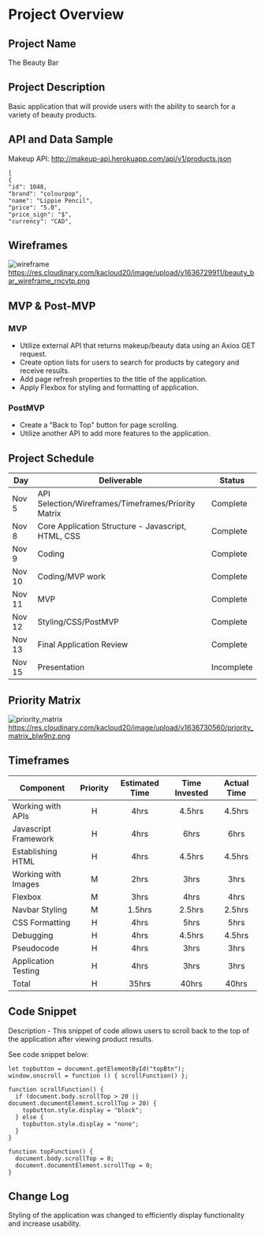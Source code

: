 # Project Overview

## Project Name
The Beauty Bar

## Project Description
Basic application that will provide users with the ability to search for a variety of beauty products.

## API and Data Sample
Makeup API: http://makeup-api.herokuapp.com/api/v1/products.json 
```
[
{
"id": 1048,
"brand": "colourpop",
"name": "Lippie Pencil",
"price": "5.0",
"price_sign": "$",
"currency": "CAD",
```

## Wireframes
![wireframe](https://res.cloudinary.com/kacloud20/image/upload/v1636729911/beauty_bar_wireframe_rncvtp.png)
https://res.cloudinary.com/kacloud20/image/upload/v1636729911/beauty_bar_wireframe_rncvtp.png

## MVP & Post-MVP
### MVP 
- Utilize external API that returns makeup/beauty data using an Axios GET request.
- Create option lists for users to search for products by category and receive results.
- Add page refresh properties to the title of the application.
- Apply Flexbox for styling and formatting of application.

### PostMVP  
- Create a "Back to Top" button for page scrolling.
- Utilize another API to add more features to the application.

## Project Schedule
|  Day | Deliverable | Status
|---|---| ---|
|Nov 5| API Selection/Wireframes/Timeframes/Priority Matrix| Complete
|Nov 8| Core Application Structure - Javascript, HTML, CSS | Complete
|Nov 9| Coding| Complete
|Nov 10| Coding/MVP work | Complete
|Nov 11| MVP|Complete
|Nov 12| Styling/CSS/PostMVP | Complete
|Nov 13| Final Application Review| Complete
|Nov 15| Presentation | Incomplete

## Priority Matrix
![priority_matrix](https://res.cloudinary.com/kacloud20/image/upload/v1636730560/priority_matrix_blw9nz.png)
https://res.cloudinary.com/kacloud20/image/upload/v1636730560/priority_matrix_blw9nz.png

## Timeframes
| Component | Priority | Estimated Time | Time Invested | Actual Time |
| --- | :---: |  :---: | :---: | :---: |
|Working with APIs| H | 4hrs| 4.5hrs |   4.5hrs |
|Javascript Framework | H | 4hrs| 6hrs | 6hrs |
|Establishing HTML| H|4hrs| 4.5hrs|4.5hrs|
|Working with Images|M|2hrs|3hrs|3hrs|
|Flexbox| M|3hrs| 4hrs|4hrs
|Navbar Styling| M|1.5hrs| 2.5hrs|2.5hrs
|CSS Formatting| H|4hrs| 5hrs|5hrs
|Debugging| H|4hrs| 4.5hrs|4.5hrs
|Pseudocode| H|4hrs| 3hrs|3hrs
|Application Testing| H|4hrs| 3hrs|3hrs
| Total | H | 35hrs| 40hrs | 40hrs |

## Code Snippet
Description - This snippet of code allows users to scroll back to the top of the application after viewing product results.

See code snippet below:

```
let topbutton = document.getElementById("topBtn");
window.onscroll = function () { scrollFunction() };

function scrollFunction() {
  if (document.body.scrollTop > 20 || document.documentElement.scrollTop > 20) {
    topbutton.style.display = "block";
  } else {
    topbutton.style.display = "none";
  }
}

function topFunction() {
  document.body.scrollTop = 0;
  document.documentElement.scrollTop = 0;
}
```

## Change Log
 Styling of the application was changed to efficiently display functionality and increase usability. 